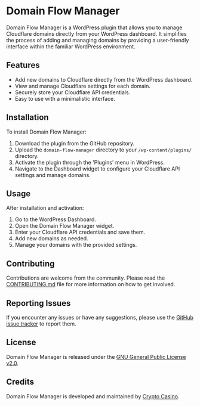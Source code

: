 # Domain Flow Manager

Domain Flow Manager is a WordPress plugin that allows you to manage Cloudflare domains directly from your WordPress dashboard. It simplifies the process of adding and managing domains by providing a user-friendly interface within the familiar WordPress environment.

## Features

- Add new domains to Cloudflare directly from the WordPress dashboard.
- View and manage Cloudflare settings for each domain.
- Securely store your Cloudflare API credentials.
- Easy to use with a minimalistic interface.

## Installation

To install Domain Flow Manager:

1. Download the plugin from the GitHub repository.
2. Upload the `domain-flow-manager` directory to your `/wp-content/plugins/` directory.
3. Activate the plugin through the 'Plugins' menu in WordPress.
4. Navigate to the Dashboard widget to configure your Cloudflare API settings and manage domains.

## Usage

After installation and activation:

1. Go to the WordPress Dashboard.
2. Open the Domain Flow Manager widget.
3. Enter your Cloudflare API credentials and save them.
4. Add new domains as needed.
5. Manage your domains with the provided settings.

## Contributing

Contributions are welcome from the community. Please read the [CONTRIBUTING.md](CONTRIBUTING.md) file for more information on how to get involved.

## Reporting Issues

If you encounter any issues or have any suggestions, please use the [GitHub issue tracker](https://github.com/FrankyCasino/domain-flow-manager/issues) to report them.

## License

Domain Flow Manager is released under the [GNU General Public License v2.0](LICENSE).

## Credits

Domain Flow Manager is developed and maintained by [Crypto Casino](https://cryptocasino.ws).

